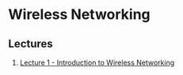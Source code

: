 # Wireless Networking

## Lectures

1. [Lecture 1 - Introduction to Wireless Networking]({{site.baseurl}}/2021-01-22-cs4222-lecture-1-introduction/)
